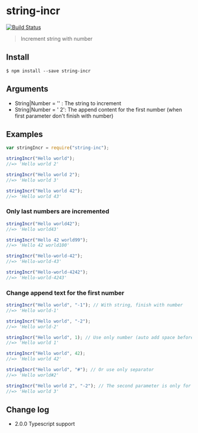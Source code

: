 # string-incr

[![Build Status](https://travis-ci.org/apoutchika/string-incr.svg?branch=master)](https://travis-ci.org/apoutchika/string-incr)

> Increment string with number

## Install

```
$ npm install --save string-incr
```

## Arguments

- String|Number = '' : The string to increment
- String|Number = ' 2': The append content for the first number (when first parameter don't finish with number)

## Examples

```js
var stringIncr = require("string-inc");

stringIncr("Hello world");
//=> 'Hello world 2'

stringIncr("Hello world 2");
//=> 'Hello world 3'

stringIncr("Hello world 42");
//=> 'Hello world 43'
```

### Only last numbers are incremented

```js
stringIncr("Hello world42");
//=> 'Hello world43'

stringIncr("Hello 42 world99");
//=> 'Hello 42 world100'

stringIncr("Hello-world-42");
//=> 'Hello-world-43'

stringIncr("Hello-world-4242");
//=> 'Hello-world-4243'
```

### Change append text for the first number

```js
stringIncr("Hello world", "-1"); // With string, finish with number
//=> 'Hello world-1'

stringIncr("Hello world", "-2");
//=> 'Hello world-2'

stringIncr("Hello world", 1); // Use only number (auto add space before)
//=> 'Hello world 1'

stringIncr("Hello world", 42);
//=> 'Hello world 42'

stringIncr("Hello world", "#"); // Or use only separator
//=> 'Hello world#2'

stringIncr("Hello world 2", "-2"); // The second parameter is only for the first number !
//=> 'Hello world 3'
```

## Change log

- 2.0.0 Typescript support
